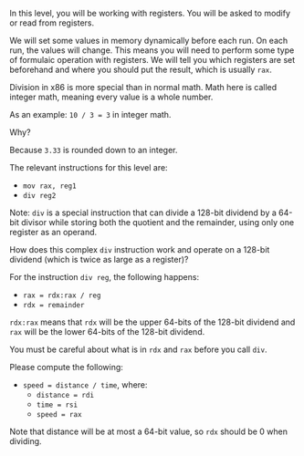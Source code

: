In this level, you will be working with registers. You will be asked to modify or read from registers.

We will set some values in memory dynamically before each run. On each run, the values will change. This means you will need to perform some type of formulaic operation with registers. We will tell you which registers are set beforehand and where you should put the result, which is usually `rax`.

Division in x86 is more special than in normal math. Math here is called integer math, meaning every value is a whole number.

As an example: `10 / 3 = 3` in integer math.

Why?

Because `3.33` is rounded down to an integer.

The relevant instructions for this level are:

- `mov rax, reg1`
- `div reg2`

Note: `div` is a special instruction that can divide a 128-bit dividend by a 64-bit divisor while storing both the quotient and the remainder, using only one register as an operand.

How does this complex `div` instruction work and operate on a 128-bit dividend (which is twice as large as a register)?

For the instruction `div reg`, the following happens:

- `rax = rdx:rax / reg`
- `rdx = remainder`

`rdx:rax` means that `rdx` will be the upper 64-bits of the 128-bit dividend and `rax` will be the lower 64-bits of the 128-bit dividend.

You must be careful about what is in `rdx` and `rax` before you call `div`.

Please compute the following:

- `speed = distance / time`, where:
    - `distance = rdi`
    - `time = rsi`
    - `speed = rax`

Note that distance will be at most a 64-bit value, so `rdx` should be 0 when dividing.